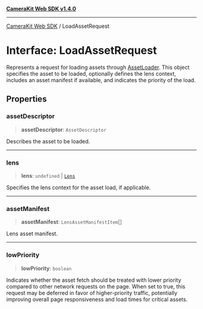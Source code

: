 [**CameraKit Web SDK v1.4.0**](../README.md)

***

[CameraKit Web SDK](../globals.md) / LoadAssetRequest

# Interface: LoadAssetRequest

Represents a request for loading assets through [AssetLoader](../type-aliases/AssetLoader.md). This object specifies the asset to be loaded,
optionally defines the lens context, includes an asset manifest if available, and indicates the priority of the load.

## Properties

### assetDescriptor

> **assetDescriptor**: `AssetDescriptor`

Describes the asset to be loaded.

***

### lens

> **lens**: `undefined` \| [`Lens`](Lens.md)

Specifies the lens context for the asset load, if applicable.

***

### assetManifest

> **assetManifest**: `LensAssetManifestItem`[]

Lens asset manifest.

***

### lowPriority

> **lowPriority**: `boolean`

Indicates whether the asset fetch should be treated with lower priority compared to other
network requests on the page. When set to true, this request may be deferred in favor of higher-priority
traffic, potentially improving overall page responsiveness and load times for critical assets.
